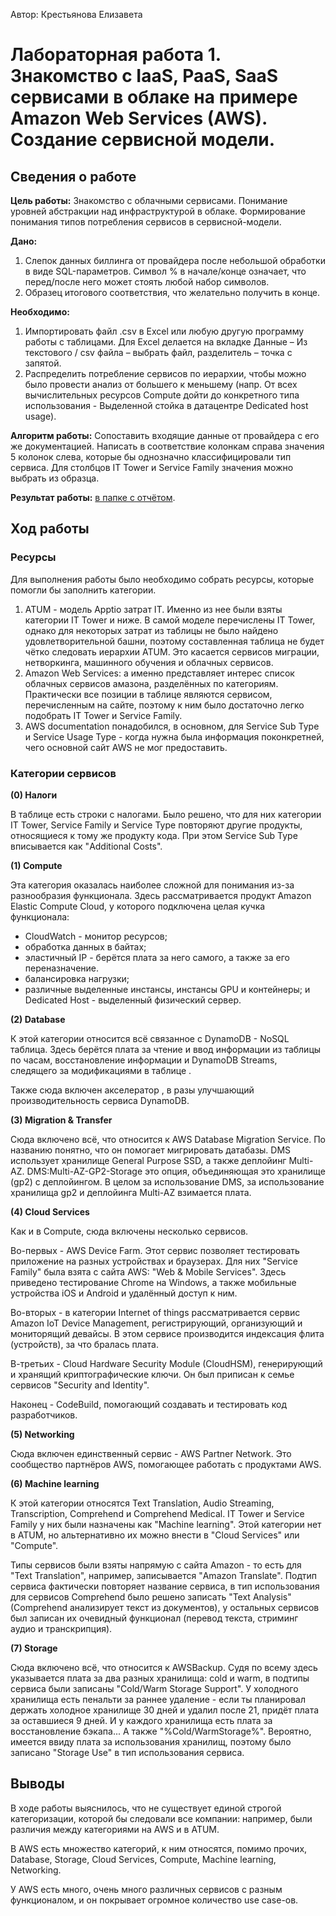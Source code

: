 Автор: Крестьянова Елизавета

# Лабораторная работа 1. Знакомство с IaaS, PaaS, SaaS сервисами в облаке на примере Amazon Web Services (AWS). Создание сервисной модели.

## Сведения о работе

**Цель работы:** Знакомство с облачными сервисами. Понимание уровней абстракции над инфраструктурой в облаке. Формирование понимания типов потребления сервисов в сервисной-модели. 

**Дано:** 
1. Слепок данных биллинга от провайдера после небольшой обработки в виде SQL-параметров. Символ % в начале/конце означает, что перед/после него может стоять любой набор символов.
2. Образец итогового соответствия, что желательно получить в конце.
   
**Необходимо:**
1. Импортировать файл .csv в Excel или любую другую программу работы с таблицами. Для Excel делается на вкладке Данные – Из текстового / csv файла – выбрать файл, разделитель – точка с запятой.
2. Распределить потребление сервисов по иерархии, чтобы можно было провести анализ от большего к меньшему (напр. От всех вычислительных ресурсов Compute дойти до конкретного типа использования - Выделенной стойка в датацентре Dedicated host usage).

**Алгоритм работы:** Сопоставить входящие данные от провайдера с его же документацией. Написать в соответствие колонкам справа значения 5 колонок слева, которые бы однозначно классифицировали тип сервиса. Для столбцов IT Tower и Service Family значения можно выбрать из образца.

**Результат работы:** [в папке с отчётом](https://github.com/plida/itmo_devops-cloud/blob/master/cloud_lab1/yetti%20cloud%20lab%201%20-%20Mapping%20Rules%20AWS%20team%202.csv).

## Ход работы

### Ресурсы

Для выполнения работы было необходимо собрать ресурсы, которые помогли бы заполнить категории.

1) ATUM - модель Apptio затрат IT. Именно из нее были взяты категории IT Tower и ниже. В самой моделе перечислены IT Tower, однако для некоторых затрат из таблицы не было найдено удовлетворительной башни, поэтому составленная таблица не будет чётко следовать иерархии ATUM. Это касается сервисов миграции, нетворкинга, машинного обучения и облачных сервисов.
2) Amazon Web Services: а именно представляет интерес список облачных сервисов амазона, разделённых по категориям. Практически все позиции в таблице являются сервисом, перечисленным на сайте, поэтому к ним было достаточно легко подобрать IT Tower и Service Family.
3) AWS documentation понадобился, в основном, для Service Sub Type и Service Usage Type - когда нужна была информация поконкретней, чего основной сайт AWS не мог предоставить.
### Категории сервисов

**(0) Налоги**

В таблице есть строки с налогами. Было решено, что для них категории IT Tower, Service Family и Service Type повторяют другие продукты, относящиеся к тому же продукту кода. При этом Service Sub Type вписывается как "Additional Costs".

**(1) Compute**

Эта категория оказалась наиболее сложной для понимания из-за разнообразия функционала. Здесь рассматривается продукт Amazon Elastic Compute Cloud, у которого подключена целая кучка функционала:
- CloudWatch - монитор ресурсов;
- обработка данных в байтах;
- эластичный IP - берётся плата за него самого, а также за его переназначение.
- балансировка нагрузки;
- различные выделенные инстансы, инстансы GPU и контейнеры; и Dedicated Host - выделенный физический сервер.

**(2) Database**

К этой категории относится всё связанное с DynamoDB - NoSQL таблица. Здесь берётся плата за чтение и ввод информации из таблицы по часам, восстановление информации и DynamoDB Streams, следящего за модификациями в таблице . 

Также сюда включен акселератор , в разы улучшающий производительность сервиса DynamoDB.

**(3) Migration & Transfer**

Сюда включено всё, что относится к AWS Database Migration Service. По названию понятно, что он помогает мигрировать датабазы. DMS использует хранилище General Purpose SSD, а также деплойинг Multi-AZ. DMS:Multi-AZ-GP2-Storage это опция, объединяющая это хранилище (gp2) с деплойингом. В целом за использование DMS, за использование хранилища gp2 и деплойинга Multi-AZ взимается плата.

**(4) Cloud Services**

Как и в Compute, сюда включены несколько сервисов.

Во-первых - AWS Device Farm. Этот сервис позволяет тестировать приложение на разных устройствах и браузерах. Для них "Service Family" была взята с сайта AWS: "Web & Mobile Services". Здесь приведено тестирование Chrome на Windows, а также мобильные устройства iOS и Android и удалённый доступ к ним.

Во-вторых - в категории Internet of things рассматривается сервис Amazon IoT Device Management, регистрирующий, организующий и мониторящий девайсы. В этом сервисе производится индексация флита (устройств), за что бралась плата.

В-третьих - Cloud Hardware Security Module (CloudHSM),  генерирующий и хранящий криптографические ключи. Он был приписан к семье сервисов "Security and Identity".

Наконец - CodeBuild, помогающий создавать и тестировать код разработчиков.

**(5) Networking**

Сюда включен единственный сервис - AWS Partner Network. Это сообщество партнёров AWS, помогающее работать с продуктами AWS.

**(6) Machine learning**

К этой категории относятся Text Translation, Audio Streaming, Transcription, Comprehend и Comprehend Medical. IT Tower и Service Family у них были назначены как "Machine learning". Этой категории нет в ATUM, но альтернативно их можно внести в "Cloud Services" или "Compute". 

Типы сервисов были взяты напрямую с сайта Amazon - то есть для "Text Translation", например, записывается "Amazon Translate". Подтип сервиса фактически повторяет название сервиса, в тип использования для сервисов Comprehend было решено записать "Text Analysis" (Comprehend анализирует текст из документов), у остальных сервисов был записан их очевидный функционал (перевод текста, стриминг аудио и транскрипция).

**(7) Storage**

Сюда включено всё, что относится к AWSBackup. Судя по всему здесь указывается плата за два разных хранилища: cold и warm, в подтипы сервиса были записаны "Cold/Warm Storage Support". У холодного хранилища есть пенальти за раннее удаление - если ты планировал держать холодное хранилище 30 дней и удалил после 21, придёт плата за оставшиеся 9 дней. И у каждого хранилища есть плата за восстановление бэкапа... А также "%Cold/WarmStorage%". Вероятно, имеется ввиду плата за использования хранилищ, поэтому было записано "Storage Use" в тип использования сервиса.

## Выводы

В ходе работы выяснилось, что не существует единой строгой категоризации, которой бы следовали все компании: например, были различия между категориями на AWS и в ATUM.

В AWS есть множество категорий, к ним относятся, помимо прочих, Database, Storage, Cloud Services, Compute, Machine learning, Networking.

У AWS есть много, очень много различных сервисов с разным функционалом, и он покрывает огромное количество use case-ов. 
